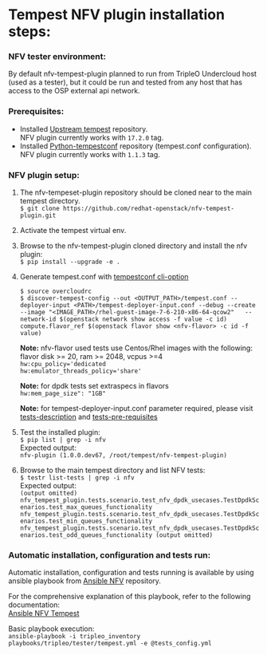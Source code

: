 # Tempest NFV plugin installation steps:

### NFV tester environment:
By default nfv-tempest-plugin planned to run from TripleO Undercloud host (used as a tester), but it could be run and tested from any host that has access to the OSP external api network.  

### Prerequisites:
* Installed [Upstream tempest](https://github.com/openstack/tempest) repository.  
  NFV plugin currently works with `17.2.0` tag.
* Installed [Python-tempestconf](https://opendev.org/openstack/python-tempestconf/) repository (tempest.conf configuration).  
  NFV plugin currently works with `1.1.3` tag.


### NFV plugin setup:
1. The nfv-tempeset-plugin repository should be cloned near to the main tempest directory.  
   `$ git clone https://github.com/redhat-openstack/nfv-tempest-plugin.git`
2. Activate the tempest virtual env.
3. Browse to the nfv-tempest-plugin cloned directory and install the nfv plugin:  
   `$ pip install --upgrade -e .`
4. Generate tempest.conf with [tempestconf cli-option](https://docs.openstack.org/python-tempestconf/latest/cli/cli_options.html)

   `$ source overcloudrc`  
   `$ discover-tempest-config --out <OUTPUT_PATH>/tempest.conf --deployer-input <PATH>/tempest-deployer-input.conf --debug --create --image "<IMAGE_PATH>/rhel-guest-image-7-6-210-x86-64-qcow2"   --network-id $(openstack network show access -f value -c id) compute.flavor_ref $(openstack flavor show <nfv-flavor> -c id -f value)` 
   
   **Note:** nfv-flavor used tests use Centos/Rhel images with the following:    
   flavor disk >= 20, ram >= 2048, vcpus >=4  
   `hw:cpu_policy='dedicated`  
   `hw:emulator_threads_policy='share'`  
   
   **Note:** for dpdk tests set extraspecs in flavors  
   `hw:mem_page_size": "1GB"`  

   **Note:** for tempest-deployer-input.conf parameter required, please visit  
   [tests-description](./tests.md) and [tests-pre-requisites](./tests_prerequisites_config.md)
    
5. Test the installed plugin:  
   `$ pip list | grep -i nfv`  
   Expected output:  
   `nfv-plugin (1.0.0.dev67, /root/tempest/nfv-tempest-plugin)`
6. Browse to the main tempest directory and list NFV tests:  
   `$ testr list-tests | grep -i nfv`  
   Expected output:  
   `(output omitted)
   nfv_tempest_plugin.tests.scenario.test_nfv_dpdk_usecases.TestDpdkScenarios.test_max_queues_functionality
   nfv_tempest_plugin.tests.scenario.test_nfv_dpdk_usecases.TestDpdkScenarios.test_min_queues_functionality
   nfv_tempest_plugin.tests.scenario.test_nfv_dpdk_usecases.TestDpdkScenarios.test_odd_queues_functionality
   (output omitted)`

### Automatic installation, configuration and tests run:
Automatic installation, configuration and tests running is available by using ansible playbook from [Ansible NFV](https://github.com/redhat-openstack/ansible-nfv) repository.

For the comprehensive explanation of this playbook, refer to the following documentation:  
[Ansible NFV Tempest](https://github.com/redhat-openstack/ansible-nfv/blob/master/docs/tripleo/tester/tempest.md)

Basic playbook execution:  
`ansible-playbook -i tripleo_inventory playbooks/tripleo/tester/tempest.yml -e @tests_config.yml`

